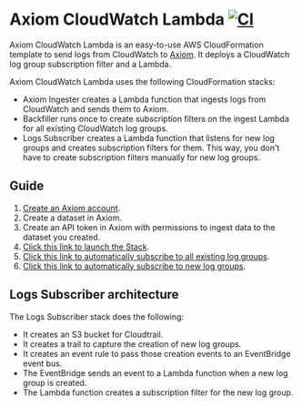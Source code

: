 # Axiom CloudWatch Lambda [![CI](https://github.com/axiomhq/axiom-cloudwatch-lambda/actions/workflows/ci.yaml/badge.svg)](https://github.com/axiomhq/axiom-cloudwatch-lambda/actions/workflows/ci.yaml)

Axiom CloudWatch Lambda is an easy-to-use AWS CloudFormation template to send logs from CloudWatch to [Axiom](https://axiom.co). It deploys a CloudWatch log group subscription filter and a Lambda.

Axiom CloudWatch Lambda uses the following CloudFormation stacks:

- Axiom Ingester creates a Lambda function that ingests logs from CloudWatch and sends them to Axiom.
- Backfiller runs once to create subscription filters on the ingest Lambda for all existing CloudWatch log groups.
- Logs Subscriber creates a Lambda function that listens for new log groups and creates subscription filters for them. This way, you don't have to create subscription filters manually for new log groups.

## Guide

1. [Create an Axiom account](https://app.axiom.co).
2. Create a dataset in Axiom.
3. Create an API token in Axiom with permissions to ingest data to the dataset you created.
4. [Click this link to launch the Stack](https://console.aws.amazon.com/cloudformation/home?#/stacks/new?stackName=CloudWatch-Ingester-Axiom&templateURL=https://axiom-cloudformation.s3.amazonaws.com/stacks/axiom-cloudwatch-lambda-cloudformation-stack.yaml).
5. [Click this link to automatically subscribe to all existing log groups](https://console.aws.amazon.com/cloudformation/home?#/stacks/new?stackName=CloudWatch-Backfiller-Axiom&templateURL=https://axiom-cloudformation.s3.amazonaws.com/stacks/axiom-cloudwatch-backfiller-lambda-cloudformation-stack.yaml).
6. [Click this link to automatically subscribe to new log groups](https://console.aws.amazon.com/cloudformation/home?#/stacks/new?stackName=CloudWatch-Subscriber-Axiom&templateURL=https://axiom-cloudformation.s3.amazonaws.com/stacks/axiom-cloudwatch-logs-subscriber-cloudformation-stack.yaml).

## Logs Subscriber architecture

The Logs Subscriber stack does the following:

- It creates an S3 bucket for Cloudtrail.
- It creates a trail to capture the creation of new log groups.
- It creates an event rule to pass those creation events to an EventBridge event bus.
- The EventBridge sends an event to a Lambda function when a new log group is created.
- The Lambda function creates a subscription filter for the new log group.
